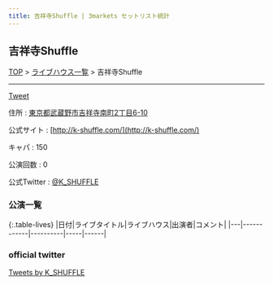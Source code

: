 ```yaml
---
title: 吉祥寺Shuffle | 3markets セットリスト統計
---
```

## 吉祥寺Shuffle

[TOP](/setlist/) > [ライブハウス一覧](livehouses.html) > 吉祥寺Shuffle

___

<a href="https://twitter.com/share?ref_src=twsrc%5Etfw" data-text="3markets[ ]セットリスト > 吉祥寺Shuffle" class="twitter-share-button" data-via="3markets" data-hashtags="3markets" data-related="3markets" data-show-count="false">Tweet</a>

住所
:    <a href="https://www.google.co.jp/maps/search/%E6%9D%B1%E4%BA%AC%E9%83%BD%E6%AD%A6%E8%94%B5%E9%87%8E%E5%B8%82%E5%90%89%E7%A5%A5%E5%AF%BA%E5%8D%97%E7%94%BA2%E4%B8%81%E7%9B%AE6-10" rel="noopener noreferrer" target="_blank">東京都武蔵野市吉祥寺南町2丁目6-10</a>

公式サイト
:    [http://k-shuffle.com/](http://k-shuffle.com/)

キャパ
:    150

公演回数
: 0


公式Twitter
: <a href="https://twitter.com/K_SHUFFLE">@K_SHUFFLE</a>


### 公演一覧

{:.table-lives}
|日付|ライブタイトル|ライブハウス|出演者|コメント|
|---|------------|----------|-----|------|




### official twitter

<a class="twitter-timeline" href="https://twitter.com/K_SHUFFLE?ref_src=twsrc%5Etfw">Tweets by K_SHUFFLE</a> <script async src="https://platform.twitter.com/widgets.js" charset="utf-8"></script>


<script async src="https://platform.twitter.com/widgets.js" charset="utf-8"></script>